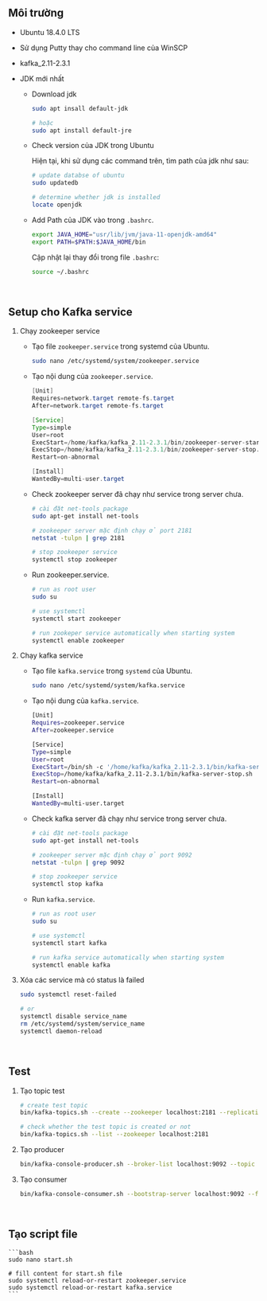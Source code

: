 ## Môi trường
- Ubuntu 18.4.0 LTS

- Sử dụng Putty thay cho command line của WinSCP

- kafka_2.11-2.3.1

- JDK mới nhất

    - Download jdk

        ```bash
        sudo apt insall default-jdk

        # hoặc
        sudo apt install default-jre
        ```

    - Check version của JDK trong Ubuntu

        Hiện tại, khi sử dụng các command trên, tìm path của jdk như sau:

        ```bash
        # update databse of ubuntu
        sudo updatedb

        # determine whether jdk is installed
        locate openjdk
        ```

    - Add Path của JDK vào trong ```.bashrc```.

        ```bash
        export JAVA_HOME="usr/lib/jvm/java-11-openjdk-amd64"
        export PATH=$PATH:$JAVA_HOME/bin
        ```

        Cập nhật lại thay đổi trong file ```.bashrc```:

        ```bash
        source ~/.bashrc
        ```

<br>

## Setup cho Kafka service
1. Chạy zookeeper service

    - Tạo file ```zookeeper.service``` trong systemd của Ubuntu.

        ```bash
        sudo nano /etc/systemd/system/zookeeper.service
        ```

    - Tạo nội dung của ```zookeeper.service```.

        ```java
        [Unit]
        Requires=network.target remote-fs.target
        After=network.target remote-fs.target

        [Service]
        Type=simple
        User=root
        ExecStart=/home/kafka/kafka_2.11-2.3.1/bin/zookeeper-server-start.sh /home/kafka/kafka_2.11-2.3.1/config/zookeeper.properties
        ExecStop=/home/kafka/kafka_2.11-2.3.1/bin/zookeeper-server-stop.sh
        Restart=on-abnormal

        [Install]
        WantedBy=multi-user.target
        ```
    
    - Check zookeeper server đã chạy như service trong server chưa.

        ```bash
        # cài đặt net-tools package
        sudo apt-get install net-tools

        # zookeeper server mặc định chạy ở port 2181
        netstat -tulpn | grep 2181

        # stop zookeeper service
        systemctl stop zookeeper
        ```

    - Run zookeeper.service.

        ```bash
        # run as root user
        sudo su

        # use systemctl
        systemctl start zookeeper

        # run zookeper service automatically when starting system
        systemctl enable zookeeper
        ```


2. Chạy kafka service

    - Tạo file ```kafka.service``` trong ```systemd``` của Ubuntu.

        ```bash
        sudo nano /etc/systemd/system/kafka.service
        ```

    - Tạo nội dung của ```kafka.service```.

        ```bash
        [Unit]
        Requires=zookeeper.service
        After=zookeeper.service

        [Service]
        Type=simple
        User=root
        ExecStart=/bin/sh -c '/home/kafka/kafka_2.11-2.3.1/bin/kafka-server-start.sh /home/kafka/kafka_2.11-2.3.1/config/server.properties > /home/kafka/kafka_2.11-2.3.1/kafka-logs/kafka-service-log.txt 2>&1'
        ExecStop=/home/kafka/kafka_2.11-2.3.1/bin/kafka-server-stop.sh
        Restart=on-abnormal

        [Install]
        WantedBy=multi-user.target
        ```

    - Check kafka server đã chạy như service trong server chưa.

        ```bash
        # cài đặt net-tools package
        sudo apt-get install net-tools

        # zookeeper server mặc định chạy ở port 9092
        netstat -tulpn | grep 9092

        # stop zookeeper service
        systemctl stop kafka
        ```

    - Run ```kafka.service```.

        ```bash
        # run as root user
        sudo su

        # use systemctl
        systemctl start kafka

        # run kafka service automatically when starting system
        systemctl enable kafka
        ```

3. Xóa các service mà có status là failed

    ```bash
    sudo systemctl reset-failed

    # or
    systemctl disable service_name
    rm /etc/systemd/system/service_name
    systemctl daemon-reload
    ```

<br>

## Test
1. Tạo topic test

    ```bash
    # create test topic
    bin/kafka-topics.sh --create --zookeeper localhost:2181 --replication-factor 1 --partitions 1 --topic test

    # check whether the test topic is created or not
    bin/kafka-topics.sh --list --zookeeper localhost:2181
    ```

2. Tạo producer

    ```bash
    bin/kafka-console-producer.sh --broker-list localhost:9092 --topic test
    ```

3. Tạo consumer

    ```bash
    bin/kafka-console-consumer.sh --bootstrap-server localhost:9092 --from-beginning --topic test
    ```

<br>

## Tạo script file

    ```bash
    sudo nano start.sh

    # fill content for start.sh file
    sudo systemctl reload-or-restart zookeeper.service
    sudo systemctl reload-or-restart kafka.service
    ```